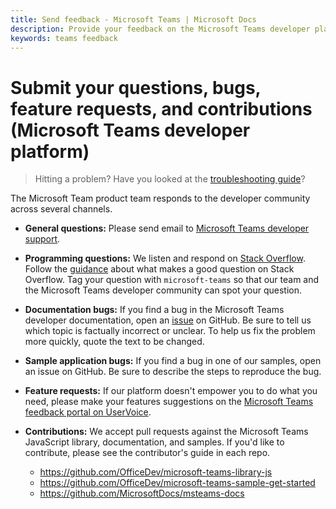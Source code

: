 ```yaml
---
title: Send feedback - Microsoft Teams | Microsoft Docs
description: Provide your feedback on the Microsoft Teams developer platform
keywords: teams feedback
---
```

# Submit your questions, bugs, feature requests, and contributions (Microsoft Teams developer platform)

>Hitting a problem? Have you looked at the [troubleshooting guide](troubleshoot/)?

The Microsoft Team product team responds to the developer community across several channels.

- **General questions:** Please send email to [Microsoft Teams developer support](mailto:microsoftteamsdev@microsoft.com).

- **Programming questions:** We listen and respond on [Stack Overflow](http://stackoverflow.com/questions/tagged/microsoft-teams). Follow the [guidance](http://stackoverflow.com/tour) about what makes a good question on Stack Overflow. Tag your question with `microsoft-teams` so that our team and the Microsoft Teams developer community can spot your question.

- **Documentation bugs:** If you find a bug in the Microsoft Teams developer documentation, open an [issue](https://github.com/MicrosoftDocs/msteams-docs/issues) on GitHub. Be sure to tell us which topic is factually incorrect or unclear. To help us fix the problem more quickly, quote the text to be changed.

- **Sample application bugs:** If you find a bug in one of our samples, open an issue on GitHub. Be sure to describe the steps to reproduce the bug.

- **Feature requests:** If our platform doesn't empower you to do what you need, please make your features suggestions on the [Microsoft Teams feedback portal on UserVoice](https://aka.ms/microsoftteamsplatformsuggestions).

- **Contributions:** We accept pull requests against the Microsoft Teams JavaScript library, documentation, and samples. If you'd like to contribute, please see the contributor's guide in each repo.
  * https://github.com/OfficeDev/microsoft-teams-library-js
  * https://github.com/OfficeDev/microsoft-teams-sample-get-started 
  * https://github.com/MicrosoftDocs/msteams-docs
 